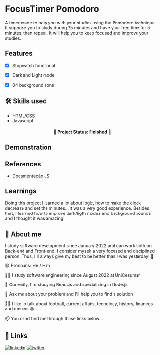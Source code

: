 # FocusTimer Pomodoro

A timer made to help you with your studies using the Pomodoro technique. It suppose you to study during 25 minutes and have your free time for 5 minutes, then repeat. It will help you to keep focused and improve your studies.


## Features

 - [x] Stopwatch functional  
 - [x] Dark and Light mode  
 - [x] 04 background sons  


## 🛠 Skills used

* HTML/CSS
* Javascript


<h4 align="center"> 
 🚧  Project Status: Finished  🚧
</h4>

 
## Demonstration




## References

 - [Documentação JS](https://developer.mozilla.org/pt-BR/docs/Web/JavaScript)


## Learnings

Doing this project I learned a lot about logic, how to make the clock decrease and set the minutes... It was a very good experience.
Besides that, I learned how to improve dark/ligth modes and background sounds and I thought it was amazing! 


## 🚀 About me
I study software development since January 2022 and can work both on Back-end and Front-end. I consider myself a very focused and disciplined person. Thus, I'll always give my best to be better than I was yesterday! 💪


😄 Pronouns: He / Him

👩‍💻 I study software engineering since August 2022 at UniCesumar

🧠 Currently, I'm studying React.js and specializing in Node.js

🤔 Ask me about your problem and I'll help you to find a solution

👯‍♀️ I like to talk about football, current affairs, tecnology, history, finances and memes 😆

📫 You cand find me through those links below...


## 🔗 Links
[![linkedin](https://img.shields.io/badge/linkedin-0A66C2?style=for-the-badge&logo=linkedin&logoColor=white)](https://www.linkedin.com/in/vitor-marciano/)
[![twitter](https://img.shields.io/badge/twitter-1DA1F2?style=for-the-badge&logo=twitter&logoColor=white)](https://twitter.com/marciano_vitor)